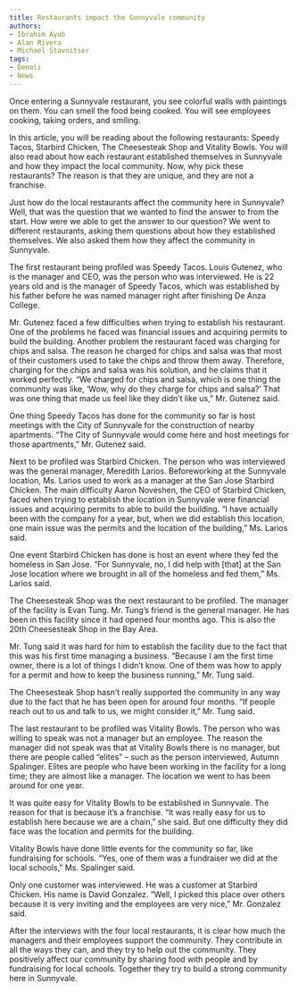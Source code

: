 ```yaml
---
title: Restaurants impact the Sunnyvale community
authors:
- Ibrahim Ayub
- Alan Rivera
- Michael Stavnitser
tags:
- Denali
- News
---
```


Once entering a Sunnyvale restaurant, you see colorful walls with paintings on them. You can smell the food being cooked. You will see employees cooking, taking orders, and smiling.

In this article, you will be reading about the following restaurants: Speedy Tacos, Starbird Chicken, The Cheesesteak Shop and Vitality Bowls. You will also read about how each restaurant established themselves in Sunnyvale and how they impact the local community. Now, why pick these restaurants? The reason is that they are unique, and they are not a franchise.

Just how do the local restaurants affect the community here in Sunnyvale? Well, that was the question that we wanted to find the answer to from the start. How were we able to get the answer to our question? We went to different restaurants, asking them questions about how they established themselves. We also asked them how they affect the community in Sunnyvale.

The first restaurant being profiled was Speedy Tacos. Louis Gutenez, who is the manager and CEO, was the person who was interviewed. He is 22 years old and is the manager of Speedy Tacos, which was established by his father before he was named manager right after finishing De Anza College.

Mr. Gutenez faced a few difficulties when trying to establish his restaurant. One of the problems he faced was financial issues and acquiring permits to build the building. Another problem the restaurant faced was charging for chips and salsa. The reason he charged for chips and salsa was that most of their customers used to take the chips and throw them away. Therefore, charging for the chips and salsa was his solution, and he claims that it worked perfectly. “We charged for chips and salsa, which is one thing the community was like, ‘Wow, why do they charge for chips and salsa?’ That was one thing that made us feel like they didn’t like us,” Mr. Gutenez said.

One thing Speedy Tacos has done for the community so far is host meetings with the City of Sunnyvale for the construction of nearby apartments. “The City of Sunnyvale would come here and host meetings for those apartments,” Mr. Gutenez said.

Next to be profiled was Starbird Chicken. The person who was interviewed was the general manager, Meredith Larios. Beforeworking at the Sunnyvale location, Ms. Larios used to work as a manager at the San Jose Starbird Chicken. The main difficulty Aaron Noveshen, the CEO of Starbird Chicken, faced when trying to establish the location in Sunnyvale were financial issues and acquiring permits to able to build the building. “I have actually been with the company for a year, but, when we did establish this location, one main issue was the permits and the location of the building,” Ms. Larios said.

One event Starbird Chicken has done is host an event where they fed the homeless in San Jose. “For Sunnyvale, no, I did help with [that] at the San Jose location where we brought in all of the homeless and fed them,” Ms. Larios said.

The Cheesesteak Shop was the next restaurant to be profiled. The manager of the facility is Evan Tung. Mr. Tung’s friend is the general manager. He has been in this facility since it had opened four months ago. This is also the 20th Cheesesteak Shop in the Bay Area.

Mr. Tung said it was hard for him to establish the facility due to the fact that this was his first time managing a business. “Because I am the first time owner, there is a lot of things I didn’t know. One of them was how to apply for a permit and how to keep the business running,” Mr. Tung said.

The Cheesesteak Shop hasn’t really supported the community in any way due to the fact that he has been open for around four months. “If people reach out to us and talk to us, we might consider it,” Mr. Tung said.

The last restaurant to be profiled was Vitality Bowls. The person who was willing to speak was not a manager but an employee. The reason the manager did not speak was that at Vitality Bowls there is no manager, but there are people called “elites” – such as the person interviewed, Autumn Spalinger. Elites are people who have been working in the facility for a long time; they are almost like a manager. The location we went to has been around for one year.

It was quite easy for Vitality Bowls to be established in Sunnyvale. The reason for that is because it’s a franchise. “It was really easy for us to establish here because we are a chain,” she said. But one difficulty they did face was the location and permits for the building.

Vitality Bowls have done little events for the community so far, like fundraising for schools. “Yes, one of them was a fundraiser we did at the local schools,” Ms. Spalinger said.

Only one customer was interviewed. He was a customer at Starbird Chicken. His name is David Gonzalez. “Well, I picked this place over others because it is very inviting and the employees are very nice,” Mr. Gonzalez said.

After the interviews with the four local restaurants, it is clear how much the managers and their employees support the community. They contribute in all the ways they can, and they try to help out the community. They positively affect our community by sharing food with people and by fundraising for local schools. Together they try to build a strong community here in Sunnyvale.